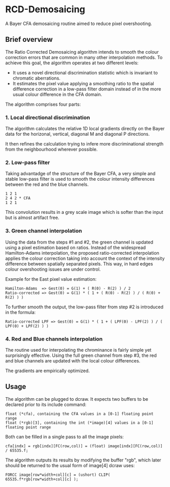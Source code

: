 # RCD-Demosaicing
A Bayer CFA demosaicing routine aimed to reduce pixel overshooting.

## Brief overview

The Ratio Corrected Demosaicing algorithm intends to smooth the colour correction errors that are common in many other interpolation methods. To achieve this goal, the algorithm operates at two different levels:
* It uses a novel directional discrimination statistic which is invariant to chromatic aberrations.
* It estimates the pixel value applying a smoothing ratio to the spatial difference correction in a low-pass filter domain instead of in the more usual colour difference in the CFA domain.

The algorithm comprises four parts:

### 1. Local directional discrimination
The algorithm calculates the relative 1D local gradients directly on the Bayer data for the horizonal, vertical, diagonal M and diagonal P directions.

It then refines the calculation trying to infere more discriminational strength from the neighbourhood wherever possible.

### 2. Low-pass filter
Taking advantadge of the structure of the Bayer CFA, a very simple and stable low-pass filter is used to smooth the colour intensity differences between the red and the blue channels.

    1 2 1
    2 4 2 * CFA
    1 2 1

This convolution results in a grey scale image which is softer than the input but is almost artifact free.

### 3. Green channel interpolation
Using the data from the steps #1 and #2, the green channel is updated using a pixel estimation based on ratios. Instead of the widespread Hamilton-Adams interpolation, the proposed ratio-corrected interpolation applies the colour correction taking into account the context of the intensity difference between spatially separated pixels. This way, in hard edges colour overshooting issues are under control.

Example for the East pixel value estimation:

    Hamilton-Adams  => Gest(0) = G(1) + ( R(0) - R(2) ) / 2
    Ratio-corrected => Gest(0) = G(1) * ( 1 + ( R(0) - R(2) ) / ( R(0) + R(2) ) )

To further smooth the output, the low-pass filter from step #2 is introduced in the formula:

    Ratio-corrected LPF => Gest(0) = G(1) * ( 1 + ( LPF(0) - LPF(2) ) / ( LPF(0) + LPF(2) ) )

### 4. Red and Blue channels interpolation
The routine used for interpolating the chrominance is fairly simple yet surprisingly effective. Using the full green channel from step #3, the red and blue channels are updated with the local colour differences.

The gradients are empirically optimized.

## Usage

The algorithm can be plugged to dcraw. It expects two buffers to be declared prior to its include command:

    float (*cfa), containing the CFA values in a [0-1] floating point range
    float (*rgb)[3], containing the int (*image)[4] values in a [0-1] floating point range

Both can be filled in a single pass to all the image pixels:

    cfa[indx] = rgb[indx][FC(row,col)] = (float) image[indx][FC(row,col)] / 65535.f;

The algorithm outputs its results by modifying the buffer "rgb", which later should be returned to the usual form of image[4] dcraw uses:

    FORCC image[row*width+col][c] = (ushort) CLIP( 65535.f*rgb[row*width+col][c] );
